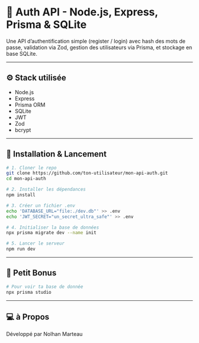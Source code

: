# 🔐 Auth API - Node.js, Express, Prisma & SQLite

Une API d’authentification simple (register / login) avec hash des mots de passe, validation via Zod, gestion des utilisateurs via Prisma, et stockage en base SQLite.

---

## ⚙️ Stack utilisée

- Node.js  
- Express  
- Prisma ORM  
- SQLite  
- JWT  
- Zod  
- bcrypt

---

## 🧪 Installation & Lancement

```bash
# 1. Cloner le repo
git clone https://github.com/ton-utilisateur/mon-api-auth.git
cd mon-api-auth

# 2. Installer les dépendances
npm install

# 3. Créer un fichier .env
echo 'DATABASE_URL="file:./dev.db"' >> .env
echo 'JWT_SECRET="un_secret_ultra_safe"' >> .env

# 4. Initialiser la base de données
npx prisma migrate dev --name init

# 5. Lancer le serveur
npm run dev
```

---

## 🍬 Petit Bonus

```bash
# Pour voir ta base de donnée
npx prisma studio
```

---

## 💻 à Propos 

Développé par Nolhan Marteau